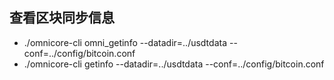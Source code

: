 ## 查看区块同步信息

- ./omnicore-cli omni_getinfo  --datadir=../usdtdata --conf=../config/bitcoin.conf
- ./omnicore-cli getinfo  --datadir=../usdtdata --conf=../config/bitcoin.conf 